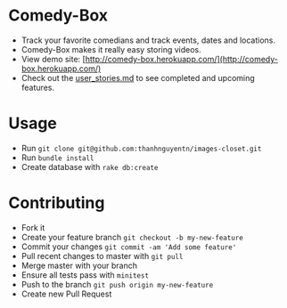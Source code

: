 Comedy-Box
=============
- Track your favorite comedians and track events, dates and locations.
- Comedy-Box makes it really easy storing videos.
- View demo site: [http://comedy-box.herokuapp.com/](http://comedy-box.herokuapp.com/)
- Check out the [user_stories.md](https://github.com/thanhnguyentn/comedy-box/blob/master/user_stories.md) to see completed and upcoming features.

Usage
======
- Run `git clone git@github.com:thanhnguyentn/images-closet.git`
- Run `bundle install`
- Create database with `rake db:create`

Contributing
=============
- Fork it
- Create your feature branch `git checkout -b my-new-feature`
- Commit your changes `git commit -am 'Add some feature'`
- Pull recent changes to master with `git pull`
- Merge master with your branch
- Ensure all tests pass with `minitest`
- Push to the branch `git push origin my-new-feature`
- Create new Pull Request
